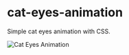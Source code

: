 # cat-eyes-animation
Simple cat eyes animation with CSS.

![Cat Eyes Animation](https://res.cloudinary.com/dvpavvw1u/image/upload/v1651164060/Social%20Media/cat-eyes_wpwrr9.png "Cat Eyes Animation")

